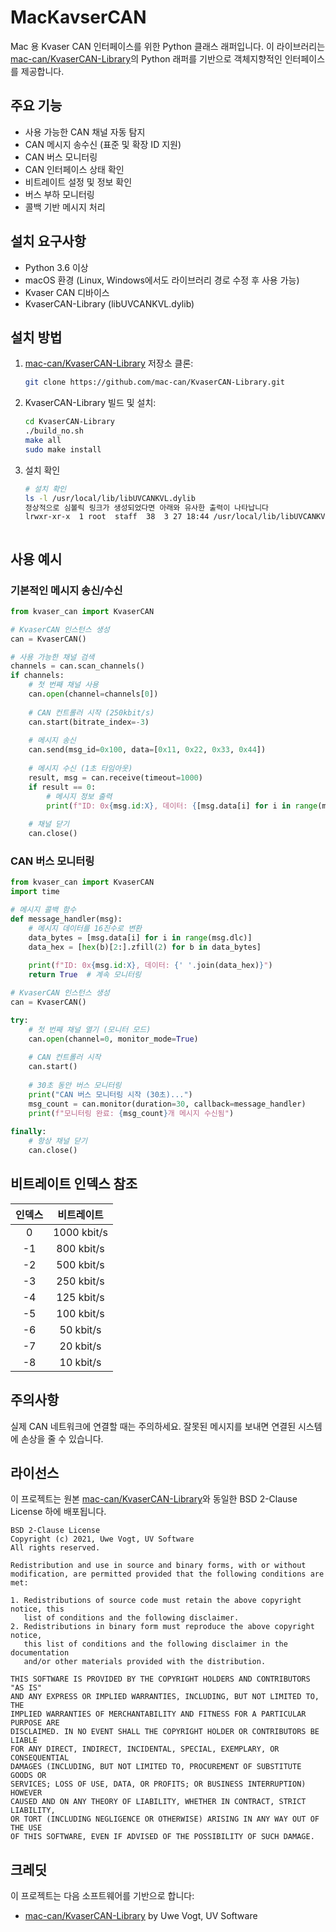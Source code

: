 # MacKavserCAN

Mac 용 Kvaser CAN 인터페이스를 위한 Python 클래스 래퍼입니다. 이 라이브러리는 [mac-can/KvaserCAN-Library](https://github.com/mac-can/KvaserCAN-Library)의 Python 래퍼를 기반으로 객체지향적인 인터페이스를 제공합니다.

## 주요 기능

- 사용 가능한 CAN 채널 자동 탐지
- CAN 메시지 송수신 (표준 및 확장 ID 지원)
- CAN 버스 모니터링
- CAN 인터페이스 상태 확인
- 비트레이트 설정 및 정보 확인
- 버스 부하 모니터링
- 콜백 기반 메시지 처리

## 설치 요구사항

- Python 3.6 이상
- macOS 환경 (Linux, Windows에서도 라이브러리 경로 수정 후 사용 가능)
- Kvaser CAN 디바이스
- KvaserCAN-Library (libUVCANKVL.dylib)

## 설치 방법

1. [mac-can/KvaserCAN-Library](https://github.com/mac-can/KvaserCAN-Library) 저장소 클론:
   ```bash
   git clone https://github.com/mac-can/KvaserCAN-Library.git
   ```

2. KvaserCAN-Library 빌드 및 설치:
   ```bash
   cd KvaserCAN-Library
   ./build_no.sh
   make all
   sudo make install
   ```
3. 설치 확인
   ```bash
   # 설치 확인
   ls -l /usr/local/lib/libUVCANKVL.dylib
   정상적으로 심볼릭 링크가 생성되었다면 아래와 유사한 출력이 나타납니다
   lrwxr-xr-x  1 root  staff  38  3 27 18:44 /usr/local/lib/libUVCANKVL.dylib -> /usr/local/lib/libUVCANKVL.0.3.4.dylib
   ```



   ```
## 사용 예시

### 기본적인 메시지 송신/수신

```python
from kvaser_can import KvaserCAN

# KvaserCAN 인스턴스 생성
can = KvaserCAN()

# 사용 가능한 채널 검색
channels = can.scan_channels()
if channels:
    # 첫 번째 채널 사용
    can.open(channel=channels[0])
    
    # CAN 컨트롤러 시작 (250kbit/s)
    can.start(bitrate_index=-3)
    
    # 메시지 송신
    can.send(msg_id=0x100, data=[0x11, 0x22, 0x33, 0x44])
    
    # 메시지 수신 (1초 타임아웃)
    result, msg = can.receive(timeout=1000)
    if result == 0:
        # 메시지 정보 출력
        print(f"ID: 0x{msg.id:X}, 데이터: {[msg.data[i] for i in range(msg.dlc)]}")
    
    # 채널 닫기
    can.close()
```

### CAN 버스 모니터링

```python
from kvaser_can import KvaserCAN
import time

# 메시지 콜백 함수
def message_handler(msg):
    # 메시지 데이터를 16진수로 변환
    data_bytes = [msg.data[i] for i in range(msg.dlc)]
    data_hex = [hex(b)[2:].zfill(2) for b in data_bytes]
    
    print(f"ID: 0x{msg.id:X}, 데이터: {' '.join(data_hex)}")
    return True  # 계속 모니터링

# KvaserCAN 인스턴스 생성
can = KvaserCAN()

try:
    # 첫 번째 채널 열기 (모니터 모드)
    can.open(channel=0, monitor_mode=True)
    
    # CAN 컨트롤러 시작
    can.start()
    
    # 30초 동안 버스 모니터링
    print("CAN 버스 모니터링 시작 (30초)...")
    msg_count = can.monitor(duration=30, callback=message_handler)
    print(f"모니터링 완료: {msg_count}개 메시지 수신됨")
    
finally:
    # 항상 채널 닫기
    can.close()
```

## 비트레이트 인덱스 참조

| 인덱스 | 비트레이트 |
|:------:|:----------:|
|   0    |  1000 kbit/s |
|   -1   |   800 kbit/s |
|   -2   |   500 kbit/s |
|   -3   |   250 kbit/s |
|   -4   |   125 kbit/s |
|   -5   |   100 kbit/s |
|   -6   |    50 kbit/s |
|   -7   |    20 kbit/s |
|   -8   |    10 kbit/s |

## 주의사항

실제 CAN 네트워크에 연결할 때는 주의하세요. 잘못된 메시지를 보내면 연결된 시스템에 손상을 줄 수 있습니다.

## 라이선스

이 프로젝트는 원본 [mac-can/KvaserCAN-Library](https://github.com/mac-can/KvaserCAN-Library)와 동일한 BSD 2-Clause License 하에 배포됩니다.

```
BSD 2-Clause License
Copyright (c) 2021, Uwe Vogt, UV Software
All rights reserved.

Redistribution and use in source and binary forms, with or without
modification, are permitted provided that the following conditions are met:

1. Redistributions of source code must retain the above copyright notice, this
   list of conditions and the following disclaimer.
2. Redistributions in binary form must reproduce the above copyright notice,
   this list of conditions and the following disclaimer in the documentation
   and/or other materials provided with the distribution.

THIS SOFTWARE IS PROVIDED BY THE COPYRIGHT HOLDERS AND CONTRIBUTORS "AS IS"
AND ANY EXPRESS OR IMPLIED WARRANTIES, INCLUDING, BUT NOT LIMITED TO, THE
IMPLIED WARRANTIES OF MERCHANTABILITY AND FITNESS FOR A PARTICULAR PURPOSE ARE
DISCLAIMED. IN NO EVENT SHALL THE COPYRIGHT HOLDER OR CONTRIBUTORS BE LIABLE
FOR ANY DIRECT, INDIRECT, INCIDENTAL, SPECIAL, EXEMPLARY, OR CONSEQUENTIAL
DAMAGES (INCLUDING, BUT NOT LIMITED TO, PROCUREMENT OF SUBSTITUTE GOODS OR
SERVICES; LOSS OF USE, DATA, OR PROFITS; OR BUSINESS INTERRUPTION) HOWEVER
CAUSED AND ON ANY THEORY OF LIABILITY, WHETHER IN CONTRACT, STRICT LIABILITY,
OR TORT (INCLUDING NEGLIGENCE OR OTHERWISE) ARISING IN ANY WAY OUT OF THE USE
OF THIS SOFTWARE, EVEN IF ADVISED OF THE POSSIBILITY OF SUCH DAMAGE.
```

## 크레딧

이 프로젝트는 다음 소프트웨어를 기반으로 합니다:
- [mac-can/KvaserCAN-Library](https://github.com/mac-can/KvaserCAN-Library) by Uwe Vogt, UV Software
